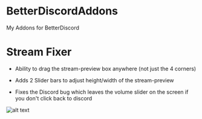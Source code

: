 # BetterDiscordAddons
My Addons for BetterDiscord

# Stream Fixer
* Ability to drag the stream-preview box anywhere (not just the 4 corners)

* Adds 2 Slider bars to adjust height/width of the stream-preview

* Fixes the Discord bug which leaves the volume slider on the screen if you don't click back to discord

![alt text](https://github.com/Nerve-Damage-sys/BetterDiscordAddons/blob/main/ReadMe1.png)
